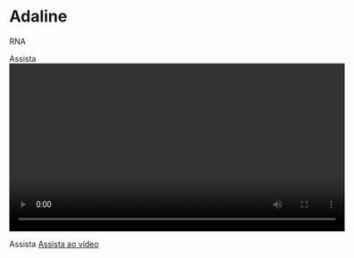 
# Adaline

RNA

Assista
<video width="600" controls>
    <source src="videos/video.mp4" type="video/mp4">
    Seu navegador não suporta a reprodução do vídeo.
</video>





Assista
[Assista ao vídeo](videos/video.mp4)

